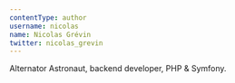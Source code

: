 ```yaml
---
contentType: author
username: nicolas
name: Nicolas Grévin
twitter: nicolas_grevin
---
```

Alternator Astronaut, backend developer, PHP & Symfony.
